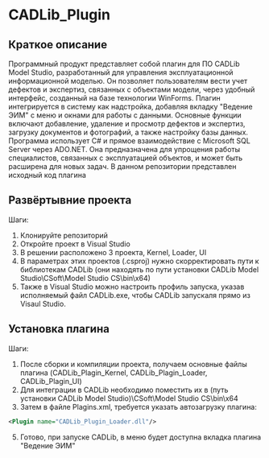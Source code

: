 # CADLib_Plugin 
## Краткое описание
Программный продукт представляет собой плагин для ПО CADLib Model Studio, разработанный для управления эксплуатационной информационной моделью. Он позволяет пользователям вести учет дефектов и экспертиз, связанных с объектами модели, через удобный интерфейс, созданный на базе технологии WinForms. Плагин интегрируется в систему как надстройка, добавляя вкладку "Ведение ЭИМ" с меню и окнами для работы с данными. Основные функции включают добавление, удаление и просмотр дефектов и экспертиз, загрузку документов и фотографий, а также настройку базы данных. Программа использует C# и прямое взаимодействие с Microsoft SQL Server через ADO.NET. Она предназначена для упрощения работы специалистов, связанных с эксплуатацией объектов, и может быть расширена для новых задач.
В данном репозитории представлен исходный код плагина

## Развёртывние проекта
Шаги:
1. Клонируйте репозиторий
2. Откройте проект в Visual Studio
3. В решении расположено 3 проекта, Kernel, Loader, UI
4. В параметрах этих проектов (.csproj) нужно скорректировать пути к библиотекам CADLib (они находять по пути установки CADLib Model Studio\CSoft\Model Studio CS\bin\x64)
5. Также в Visual Studio можно настроить профиль запуска, указав исполняемый файл CADLib.exe, чтобы CADLib запускаля прямо из Visaul Studio.

## Установка плагина
Шаги:
1. После сборки и компиляции проекта, получаем основные файлы плагина (CADLib_Plagin_Kernel, CADLib_Plagin_Loader, CADLib_Plagin_UI)
2. Для интеграции в CADLib необходимо поместить их в (путь установки CADLib Model Studio)\CSoft\Model Studio CS\bin\x64
3. Затем в файле Plagins.xml, требуется указать автозагрузку плагина:
```xml
<Plugin name="CADLib_Plugin_Loader.dll"/>
```
5. Готово, при запуске CADLib, в меню будет доступна вкладка плагина "Ведение ЭИМ"
